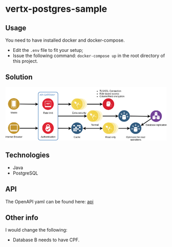 # vertx-postgres-sample

## Usage
You need to have installed docker and docker-compose.
- Edit the `.env` file to fit your setup;
- Issue the following command: `docker-compose up` in the root directory of this project.

## Solution
![Alt solution](solution.png)

## Technologies
- Java
- PostgreSQL

## API
The OpenAPI yaml can be found here: [api](api.yaml)


## Other info
I would change the following:
- Database B needs to have CPF.
